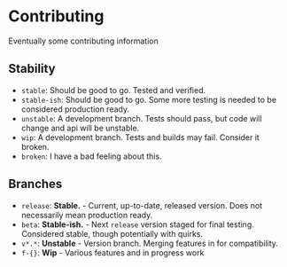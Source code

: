 # Contributing
Eventually some contributing information

## Stability
- `stable`: Should be good to go. Tested and verified.
- `stable-ish`: Should be good to go. Some more testing is needed to be considered production ready.
- `unstable`: A development branch. Tests should pass, but code will change and api will be unstable.
- `wip`: A development branch. Tests and builds may fail. Consider it broken.
- `broken`: I have a bad feeling about this.

## Branches
- `release`: **Stable.** - Current, up-to-date, released version. Does not necessarily mean production ready.
- `beta`: **Stable-ish.** - Next `release` version staged for final testing. Considered stable, though potentially with quirks.
- `v*.*`: **Unstable** - Version branch. Merging features in for compatibility.
- `f-{}`: **Wip** - Various features and in progress work
